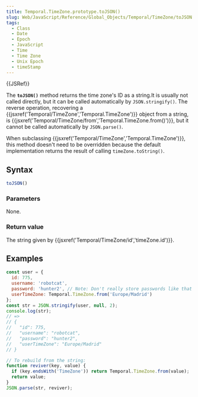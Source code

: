 ```yaml
---
title: Temporal.TimeZone.prototype.toJSON()
slug: Web/JavaScript/Reference/Global_Objects/Temporal/TimeZone/toJSON
tags:
  - Class
  - Date
  - Epoch
  - JavaScript
  - Time
  - Time Zone
  - Unix Epoch
  - timeStamp
---
```

{{JSRef}}

The **`toJSON()`** method returns the time zone's ID as a string.It is usually
not called directly, but it can be called automatically by `JSON.stringify()`.
The reverse operation, recovering a
{{jsxref('Temporal/TimeZone','Temporal.TimeZone')}} object from
a string, is
{{jsxref('Temporal/TimeZone/from','Temporal.TimeZone.from()')}},
but it cannot be called automatically by `JSON.parse()`.

When subclassing
{{jsxref('Temporal/TimeZone','Temporal.TimeZone')}}, this
method doesn't need to be overridden because the default implementation returns
the result of calling `timeZone.toString()`.

## Syntax

```js
toJSON()
```

### Parameters

None.

### Return value

The string given by
{{jsxref('Temporal/TimeZone/id','timeZone.id')}}.

## Examples

```js
const user = {
  id: 775,
  username: 'robotcat',
  password: 'hunter2', // Note: Don't really store passwords like that
  userTimeZone: Temporal.TimeZone.from('Europe/Madrid')
};
const str = JSON.stringify(user, null, 2);
console.log(str);
// =>
// {
//   "id": 775,
//   "username": "robotcat",
//   "password": "hunter2",
//   "userTimeZone": "Europe/Madrid"
// }

// To rebuild from the string:
function reviver(key, value) {
  if (key.endsWith('TimeZone')) return Temporal.TimeZone.from(value);
  return value;
}
JSON.parse(str, reviver);
```
